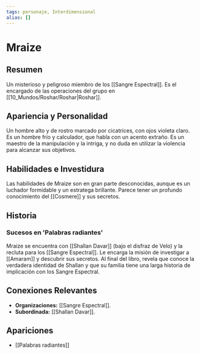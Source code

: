 ```yaml
---
tags: personaje, Interdimensional
alias: []
---
```


# Mraize

## Resumen
Un misterioso y peligroso miembro de los [[Sangre Espectral]]. Es el encargado de las operaciones del grupo en [[10_Mundos/Roshar/Roshar|Roshar]].

## Apariencia y Personalidad
Un hombre alto y de rostro marcado por cicatrices, con ojos violeta claro. Es un hombre frío y calculador, que habla con un acento extraño. Es un maestro de la manipulación y la intriga, y no duda en utilizar la violencia para alcanzar sus objetivos.

## Habilidades e Investidura
Las habilidades de Mraize son en gran parte desconocidas, aunque es un luchador formidable y un estratega brillante. Parece tener un profundo conocimiento del [[Cosmere]] y sus secretos.

## Historia
### Sucesos en 'Palabras radiantes'
Mraize se encuentra con [[Shallan Davar]] (bajo el disfraz de Velo) y la recluta para los [[Sangre Espectral]]. Le encarga la misión de investigar a [[Amaram]] y descubrir sus secretos. Al final del libro, revela que conoce la verdadera identidad de Shallan y que su familia tiene una larga historia de implicación con los Sangre Espectral.

## Conexiones Relevantes
* **Organizaciones:** [[Sangre Espectral]].
* **Subordinada:** [[Shallan Davar]].

## Apariciones
* [[Palabras radiantes]]
